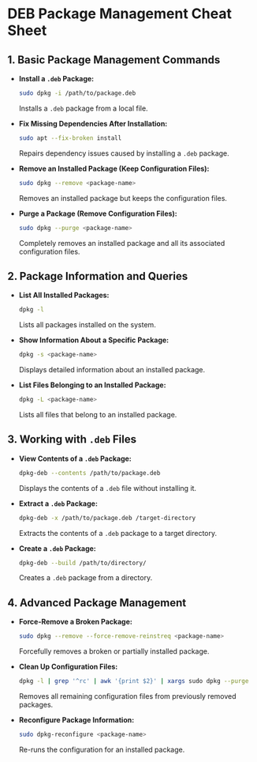 # DEB Package Management Cheat Sheet



## 1. Basic Package Management Commands

- **Install a `.deb` Package:**
  ```bash
  sudo dpkg -i /path/to/package.deb
  ```
  Installs a `.deb` package from a local file.

- **Fix Missing Dependencies After Installation:**
  ```bash
  sudo apt --fix-broken install
  ```
  Repairs dependency issues caused by installing a `.deb` package.

- **Remove an Installed Package (Keep Configuration Files):**
  ```bash
  sudo dpkg --remove <package-name>
  ```
  Removes an installed package but keeps the configuration files.

- **Purge a Package (Remove Configuration Files):**
  ```bash
  sudo dpkg --purge <package-name>
  ```
  Completely removes an installed package and all its associated configuration files.

## 2. Package Information and Queries

- **List All Installed Packages:**
  ```bash
  dpkg -l
  ```
  Lists all packages installed on the system.

- **Show Information About a Specific Package:**
  ```bash
  dpkg -s <package-name>
  ```
  Displays detailed information about an installed package.

- **List Files Belonging to an Installed Package:**
  ```bash
  dpkg -L <package-name>
  ```
  Lists all files that belong to an installed package.

## 3. Working with `.deb` Files

- **View Contents of a `.deb` Package:**
  ```bash
  dpkg-deb --contents /path/to/package.deb
  ```
  Displays the contents of a `.deb` file without installing it.

- **Extract a `.deb` Package:**
  ```bash
  dpkg-deb -x /path/to/package.deb /target-directory
  ```
  Extracts the contents of a `.deb` package to a target directory.

- **Create a `.deb` Package:**
  ```bash
  dpkg-deb --build /path/to/directory/
  ```
  Creates a `.deb` package from a directory.

## 4. Advanced Package Management

- **Force-Remove a Broken Package:**
  ```bash
  sudo dpkg --remove --force-remove-reinstreq <package-name>
  ```
  Forcefully removes a broken or partially installed package.

- **Clean Up Configuration Files:**
  ```bash
  dpkg -l | grep '^rc' | awk '{print $2}' | xargs sudo dpkg --purge
  ```
  Removes all remaining configuration files from previously removed packages.

- **Reconfigure Package Information:**
  ```bash
  sudo dpkg-reconfigure <package-name>
  ```
  Re-runs the configuration for an installed package.

